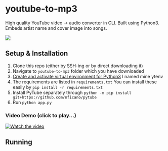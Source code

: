 # youtube-to-mp3
High quality YouTube video -> audio converter in CLI. Built using Python3. Embeds artist name and cover image into songs.

![](https://media.giphy.com/media/NA6hsgOuX1ZOujEuBW/giphy.gif)


## Setup & Installation
1. Clone this repo (either by SSH-ing or by direct downloading it)
2. Navigate to `youtube-to-mp3` folder which you have downloaded
3. [Create and activate  virtual environment for Python3](https://docs.python.org/3/library/venv.html) I named mine ytenv
4. The requirements are listed in `requirements.txt` You can install these easily by `pip install -r requirements.txt`
5. Install PyTube separately through `python -m pip install git+https://github.com/nficano/pytube` 
6. Run `python app.py` 

### Video Demo (click to play...)
[![Watch the video](https://i.imgur.com/HWXfJoN.png)](https://vimeo.com/479255729)


## Running
